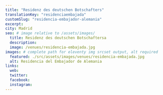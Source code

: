 ```yaml
---
title: "Residenz des deutschen Botschafters"
translationKey: "residenciaembajada"
customSlug: "residencia-embajador-alemania"
excerpt:
city: Madrid
seo: # image relative to /assets/images/
  title: Residenz des deutschen Botschaftersa
  description:
  image: /venues/residencia-embajada.jpg
images: # complete path for eleventy img srcset output, alt required
  featured: ./src/assets/images/venues/residencia-embajada.jpg
  alt: Residencia del Embajador de Alemania
links:
  web:
  twitter:
  facebook:
  instagram:
---
```

